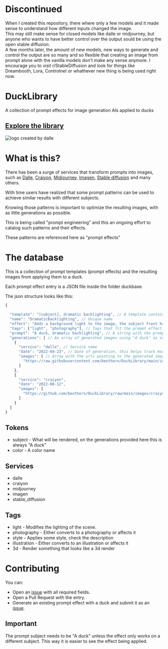 # Discontinued

When I created this repository, there where only a few models and it made sense to understand how different inputs changed the image.  
This may still make sense for closed models like dalle or midjourney, but anyone who wants to have better control over the output sould be using the open stable diffusion.  
A few months later, the amount of new models, new ways to generate and control the output are so many and so flexible that creating an image from prompt alone with the vanilla models don't make any sense anymore. I encourage you to visit r/StableDiffusion and look for things like Dreambooth, Lora, Controlnet or whathever new thing is being used right now.  

# DuckLibrary

A collection of prompt effects for image generation AIs applied to ducks

## [Explore the library](https://www.isageek.com.br/DuckLibrary/)
 
![logo created by dalle](https://raw.githubusercontent.com/beothorn/DuckLibrary/main/images/dalle/DALL%C2%B7E%202022-08-12%2023.38.23%20-%20A%20duck%2C%20modern%2C%20pictorial%20mark%2C%20iconic%20logo%20symbol.png)

# What is this?

There has been a surge of services that transform prompts into images, such as [Dalle](https://labs.openai.com/), [Craiyon](https://www.craiyon.com/),
[Midjourney](https://www.midjourney.com/), [Imagen](https://imagen.research.google/), [Stable diffusion](https://stability.ai/blog/stable-diffusion-announcement) and many others.

With time users have realized that some prompt patterns can be used to achieve similar results with different subjects.

Knowing those patterns is important to optimize the resulting images, with as little generations as possible.

This is being called "prompt engineering" and this an ongoing effort to catalog such patterns and their effects.

These patterns are referenced here as "prompt effects"

# The database

This is a collection of prompt templates (prompt effects) and the resulting images from applying them to a duck.

Each prompt effect entry is a JSON file inside the folder duckbase.

The json structure looks like this:

```javascript
{
  
  "template": "[subject], dramatic backlighting", // A template containg at least the token [subject]
  "name": "DramaticBacklighting", // Unique name
  "effect": "Adds a background light to the image, the subject front has low light", // Description of effect. This is intended to be used by a search so it needs to be a direct description what it does to the output
  "tags": ["light", "photography"], // Tags that fit the prompt effect
  "prompt": "A duck, dramatic backlighting", // A string with the prompt used to create the generations
  "generations": [ // An array of generated images using "A duck" as subject
    {
      "service": "dalle", // Service name
      "date": "2022-04-23", // Date of generation, this helps track model changes
      "images": [ // Array with the urls pointing to the generated images
        "https://raw.githubusercontent.com/beothorn/DuckLibrary/main/images/dalle/DALL%C2%B7E%202022-08-12%2021.19.41%20-%20A%20duck%2C%20dramatic%20backlighting.png",
      ]
    },
    {
      "service": "craiyon",
      "date": "2022-08-12",
      "images": [
        "https://github.com/beothorn/DuckLibrary/raw/main/images/craiyon/cr_DramaticBackgroundLight1.jpeg", 
      ]
    }
  ]
}
```


## Tokens

- subject - What will be rendered, on the generations provided here this is always "A duck"
- color - A color name

## Services

- dalle
- craiyon
- midjourney
- imagen
- stable_diffusion

## Tags

- light - Modifies the lighting of the scene.
- photography - Either converts to a photography or affects it
- style - Applies some style, check the description
- illustration - Either converts to an illustration or affects it
- 3d - Render something that looks like a 3d render

# Contributing

You can:

- Open an [issue](https://github.com/beothorn/DuckLibrary/issues) with all required fields.
- Open a Pull Request with the entry.
- Generate an existing prompt effect with a duck and submit it as an [issue](https://github.com/beothorn/DuckLibrary/issues).

## Important

The prompt subject needs to be "A duck" unless the effect only works on a different subject. This way it is easier to see the effect being applied. 

